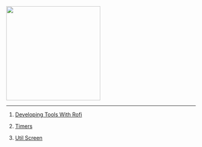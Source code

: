 <img src="https://i.imgur.com/9i10pvF.jpg" width="250">

---

1) [Developing Tools With Rofi](https://github.com/madprops/blog/blob/main/rofi_dev.md)

2) [Timers](https://github.com/madprops/blog/blob/main/timers.md)

3) [Util Screen](https://github.com/madprops/blog/blob/main/util_screen.md)